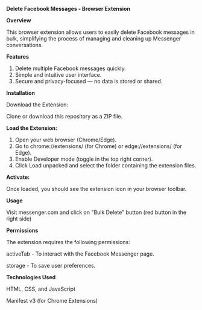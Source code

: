 **Delete Facebook Messages - Browser Extension**

**Overview**

This browser extension allows users to easily delete Facebook messages in bulk, simplifying the process of managing and cleaning up Messenger conversations.

**Features**
1. Delete multiple Facebook messages quickly.
2. Simple and intuitive user interface.
3. Secure and privacy-focused — no data is stored or shared.

**Installation**

Download the Extension:

Clone or download this repository as a ZIP file.

**Load the Extension:**

1. Open your web browser (Chrome/Edge).
2. Go to chrome://extensions/ (for Chrome) or edge://extensions/ (for Edge).
3. Enable Developer mode (toggle in the top right corner).
4. Click Load unpacked and select the folder containing the extension files.

**Activate:**

Once loaded, you should see the extension icon in your browser toolbar.

**Usage**

Visit messenger.com and click on "Bulk Delete" button (red button in the right side)

**Permissions**

The extension requires the following permissions:

activeTab - To interact with the Facebook Messenger page.

storage - To save user preferences.

**Technologies Used**

HTML, CSS, and JavaScript

Manifest v3 (for Chrome Extensions)
